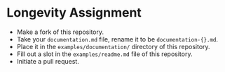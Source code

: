 # Longevity Assignment
* Make a fork of this repository.
* Take your `documentation.md` file, rename it to be `documentation-{}.md`.
* Place it in the `examples/documentation/` directory of this repository.
* Fill out a slot in the `examples/readme.md` file of this repository.
* Initiate a pull request.
